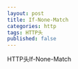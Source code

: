 ```yaml
---
layout: post
title: If-None-Match
categories: http
tags: HTTP头
published: false
---
```


HTTP头If-None-Match